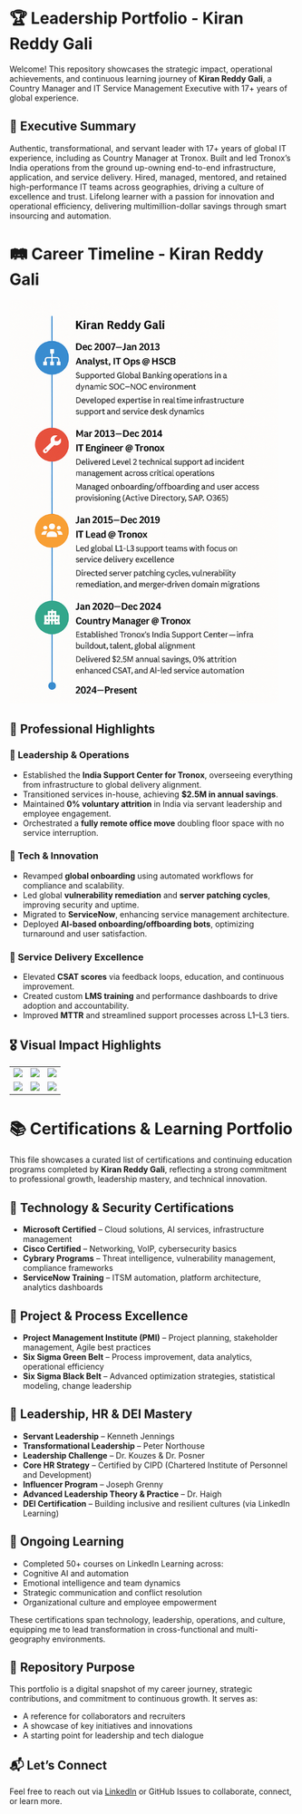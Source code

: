 # 🏆 Leadership Portfolio - Kiran Reddy Gali

Welcome! This repository showcases the strategic impact, operational achievements, and continuous learning journey of **Kiran Reddy Gali**, a Country Manager and IT Service Management Executive with 17+ years of global experience.

## 🌟 Executive Summary

Authentic, transformational, and servant leader with 17+ years of global IT experience, including as Country Manager at Tronox.
Built and led Tronox’s India operations from the ground up-owning end-to-end infrastructure, application, and service delivery.
Hired, managed, mentored, and retained high-performance IT teams across geographies, driving a culture of excellence and trust.
Lifelong learner with a passion for innovation and operational efficiency, delivering multimillion-dollar savings through smart insourcing and automation.

# 🛤️ Career Timeline - Kiran Reddy Gali

<p align="left">
  <img src="https://github.com/Kiranreddygali/Kiranreddygali/blob/main/career-roadmap.png" alt="Career Roadmap" width="475"/>
</p>

## 💼 Professional Highlights

### 🔹 Leadership & Operations
- Established the **India Support Center for Tronox**, overseeing everything from infrastructure to global delivery alignment.
- Transitioned services in-house, achieving **$2.5M in annual savings**.
- Maintained **0% voluntary attrition** in India via servant leadership and employee engagement.
- Orchestrated a **fully remote office move** doubling floor space with no service interruption.

### 🔹 Tech & Innovation
- Revamped **global onboarding** using automated workflows for compliance and scalability.
- Led global **vulnerability remediation** and **server patching cycles**, improving security and uptime.
- Migrated to **ServiceNow**, enhancing service management architecture.
- Deployed **AI-based onboarding/offboarding bots**, optimizing turnaround and user satisfaction.

### 🔹 Service Delivery Excellence
- Elevated **CSAT scores** via feedback loops, education, and continuous improvement.
- Created custom **LMS training** and performance dashboards to drive adoption and accountability.
- Improved **MTTR** and streamlined support processes across L1–L3 tiers.

## 🎖️ Visual Impact Highlights
 <table>
  <tr>
    <td><img src="https://img.shields.io/badge/0%25%20Attrition-Team%20Retention-blue?style=flat-square" /></td>
    <td><img src="https://img.shields.io/badge/$2.5M%20Annual%20Savings-Insourcing%20Success-green?style=flat-square" /></td>
    <td><img src="https://img.shields.io/badge/40%25%20Faster%20Onboarding-AI%20Automation-purple?style=flat-square" /></td>
  </tr>
  <tr>
    <td><img src="https://img.shields.io/badge/Power%20BI-Service%20Dashboards-orange?style=flat-square" /></td>
    <td><img src="https://img.shields.io/badge/Global%20Office%20Setup-Hyderabad%20Launch-teal?style=flat-square" /></td>
    <td><img src="https://img.shields.io/badge/Leadership%20Certs-CIPD%20%7C%20PMI%20%7C%20Cybrary-red?style=flat-square" /></td>
  </tr>
</table>

# 📚 Certifications & Learning Portfolio

This file showcases a curated list of certifications and continuing education programs completed by **Kiran Reddy Gali**, reflecting a strong commitment to professional growth, leadership mastery, and technical innovation.

## 🔐 Technology & Security Certifications

- **Microsoft Certified** – Cloud solutions, AI services, infrastructure management  
- **Cisco Certified** – Networking, VoIP, cybersecurity basics  
- **Cybrary Programs** – Threat intelligence, vulnerability management, compliance frameworks  
- **ServiceNow Training** – ITSM automation, platform architecture, analytics dashboards  

## 🎯 Project & Process Excellence

- **Project Management Institute (PMI)** – Project planning, stakeholder management, Agile best practices  
- **Six Sigma Green Belt** – Process improvement, data analytics, operational efficiency  
- **Six Sigma Black Belt** – Advanced optimization strategies, statistical modeling, change leadership  

## 👥 Leadership, HR & DEI Mastery

- **Servant Leadership** – Kenneth Jennings  
- **Transformational Leadership** – Peter Northouse  
- **Leadership Challenge** – Dr. Kouzes & Dr. Posner  
- **Core HR Strategy** – Certified by CIPD (Chartered Institute of Personnel and Development)  
- **Influencer Program** – Joseph Grenny  
- **Advanced Leadership Theory & Practice** – Dr. Haigh  
- **DEI Certification** – Building inclusive and resilient cultures (via LinkedIn Learning)

## 🧠 Ongoing Learning

- Completed 50+ courses on LinkedIn Learning across:
- Cognitive AI and automation
- Emotional intelligence and team dynamics
- Strategic communication and conflict resolution
- Organizational culture and employee empowerment  

These certifications span technology, leadership, operations, and culture, equipping me to lead transformation in cross-functional and multi-geography environments.

## 📌 Repository Purpose

This portfolio is a digital snapshot of my career journey, strategic contributions, and commitment to continuous growth. It serves as:
- A reference for collaborators and recruiters
- A showcase of key initiatives and innovations
- A starting point for leadership and tech dialogue


## 📬 Let’s Connect

Feel free to reach out via [LinkedIn](https://www.linkedin.com/in/kiran-reddy-gali-09753884) or GitHub Issues to collaborate, connect, or learn more.



